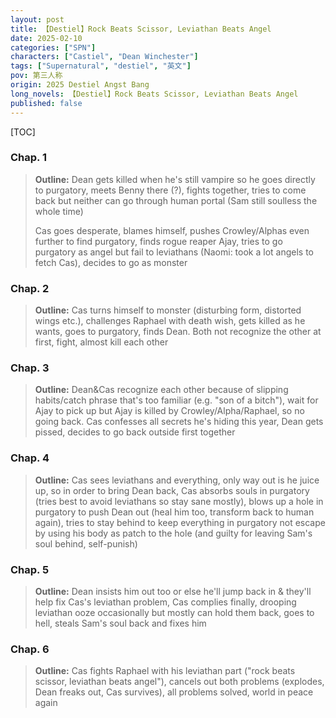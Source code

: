 ```yaml
---
layout: post
title: 【Destiel】Rock Beats Scissor, Leviathan Beats Angel
date: 2025-02-10
categories: ["SPN"]
characters: ["Castiel", "Dean Winchester"]
tags: ["Supernatural", "destiel", "英文"]
pov: 第三人称
origin: 2025 Destiel Angst Bang
long_novels: 【Destiel】Rock Beats Scissor, Leviathan Beats Angel
published: false
---
```


[TOC]

### Chap. 1

> **Outline:** Dean gets killed when he's still vampire so he goes directly to purgatory, meets Benny there (?), fights together, tries to come back but neither can go through human portal (Sam still soulless the whole time)
>
> Cas goes desperate, blames himself, pushes Crowley/Alphas even further to find purgatory, finds rogue reaper Ajay, tries to go purgatory as angel but fail to leviathans (Naomi: took a lot angels to fetch Cas), decides to go as monster

### Chap. 2

> **Outline:** Cas turns himself to monster (disturbing form, distorted wings etc.), challenges Raphael with death wish, gets killed as he wants, goes to purgatory, finds Dean. Both not recognize the other at first, fight, almost kill each other

### Chap. 3

> **Outline:** Dean&Cas recognize each other because of slipping habits/catch phrase  that's too familiar (e.g. "son of a bitch"), wait for Ajay to pick up but Ajay is killed by Crowley/Alpha/Raphael, so no going back. Cas confesses all secrets he's hiding this year, Dean gets pissed, decides to go back outside first together

### Chap. 4

> **Outline:** Cas sees leviathans and everything, only way out is he juice up, so in order to bring Dean back, Cas absorbs souls in purgatory (tries best to avoid leviathans so stay sane mostly), blows up a hole in purgatory to push Dean out (heal him too, transform back to human again), tries to stay behind to keep everything in purgatory not escape by using his body as patch to the hole (and guilty for leaving Sam's soul behind, self-punish)

### Chap. 5

> **Outline:** Dean insists him out too or else he'll jump back in & they'll help fix Cas's leviathan problem, Cas complies finally, drooping leviathan ooze occasionally but mostly can hold them back, goes to hell, steals Sam's soul back and fixes him

### Chap. 6

> **Outline:** Cas fights Raphael with his leviathan part ("rock beats scissor, leviathan beats angel"), cancels out both problems (explodes, Dean freaks out, Cas survives), all problems solved, world in peace again
